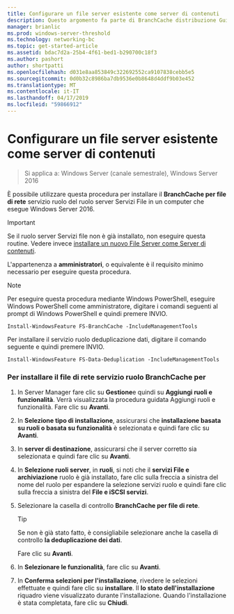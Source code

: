 ```yaml
---
title: Configurare un file server esistente come server di contenuti
description: Questo argomento fa parte di BranchCache distribuzione Guide per Windows Server 2016, che illustra come distribuire BranchCache in modalità cache distribuita e ospitato per ottimizzare l'utilizzo della larghezza di banda WAN nelle succursali
manager: brianlic
ms.prod: windows-server-threshold
ms.technology: networking-bc
ms.topic: get-started-article
ms.assetid: bdac7d2a-25b4-4f61-bed1-b290700c18f3
ms.author: pashort
author: shortpatti
ms.openlocfilehash: d031e8aa853849c322692552ca9107838cebb5e5
ms.sourcegitcommit: 0d0b32c8986ba7db9536e0b8648d4ddf9b03e452
ms.translationtype: MT
ms.contentlocale: it-IT
ms.lasthandoff: 04/17/2019
ms.locfileid: "59866912"
---
```

# <a name="configure-an-existing-file-server-as-a-content-server"></a>Configurare un file server esistente come server di contenuti

>Si applica a: Windows Server (canale semestrale), Windows Server 2016

È possibile utilizzare questa procedura per installare il **BranchCache per file di rete** servizio ruolo del ruolo server Servizi File in un computer che esegue Windows Server 2016.  
  
> [!IMPORTANT]  
> Se il ruolo server Servizi file non è già installato, non eseguire questa routine. Vedere invece [installare un nuovo File Server come Server di contenuti](../../branchcache/deploy/Install-a-New-File-Server-as-a-Content-Server.md).  
  
L'appartenenza a **amministratori**, o equivalente è il requisito minimo necessario per eseguire questa procedura.  
  
> [!NOTE]  
> Per eseguire questa procedura mediante Windows PowerShell, eseguire Windows PowerShell come amministratore, digitare i comandi seguenti al prompt di Windows PowerShell e quindi premere INVIO.  
>   
> `Install-WindowsFeature FS-BranchCache -IncludeManagementTools`  
>   
> Per installare il servizio ruolo deduplicazione dati, digitare il comando seguente e quindi premere INVIO.  
>   
> `Install-WindowsFeature FS-Data-Deduplication -IncludeManagementTools`  
  
### <a name="to-install-the-branchcache-for-network-files-role-service"></a>Per installare il file di rete servizio ruolo BranchCache per  
  
1.  In Server Manager fare clic su **Gestione**e quindi su **Aggiungi ruoli e funzionalità**. Verrà visualizzata la procedura guidata Aggiungi ruoli e funzionalità. Fare clic su **Avanti**.  
  
2.  In **Selezione tipo di installazione**, assicurarsi che **installazione basata su ruoli o basata su funzionalità** è selezionata e quindi fare clic su **Avanti**.  
  
3.  In **server di destinazione**, assicurarsi che il server corretto sia selezionata e quindi fare clic su **Avanti**.  
  
4.  In **Selezione ruoli server**, in **ruoli**, si noti che il **servizi File e archiviazione** ruolo è già installato, fare clic sulla freccia a sinistra del nome del ruolo per espandere la selezione servizi ruolo e quindi fare clic sulla freccia a sinistra del **File e iSCSI servizi**.  
  
5.  Selezionare la casella di controllo **BranchCache per file di rete**.  
  
    > [!TIP]  
    > Se non è già stato fatto, è consigliabile selezionare anche la casella di controllo **la deduplicazione dei dati**.  
  
    Fare clic su **Avanti**.  
  
6.  In **Selezionare le funzionalità**, fare clic su **Avanti**.  
  
7.  In **Conferma selezioni per l'installazione**, rivedere le selezioni effettuate e quindi fare clic su **installare**. Il **lo stato dell'installazione** riquadro viene visualizzato durante l'installazione. Quando l'installazione è stata completata, fare clic su **Chiudi**.  
  


